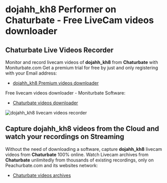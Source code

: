 # dojahh_kh8 Performer on Chaturbate - Free LiveCam videos downloader

## Chaturbate Live Videos Recorder

Monitor and record livecam videos of **dojahh_kh8** from **Chaturbate** with Moniturbate.com
Get a premium trial for free by just and only registering with your Email address:
* [dojahh_kh8 Premium videos downloader](https://moniturbate.com/request-demo-licence-key.html)

Free livecam videos downloader - Moniturbate Software:
* [Chaturbate videos downloader](https://moniturbate.com/moniturbate-download-software.html)

![dojahh_kh8 livecam videos recorder](https://peachurnet.com/templates/moniturbate-software.png)


## Capture dojahh_kh8 videos from the Cloud and watch your recordings on Streaming

Without the need of downloading a software, capture **dojahh_kh8** livecam videos from **Chaturbate** 100% online.
Watch Livecam archives from **Chaturbate** unlimitedly from thousands of existing recordings, only on Peachurbate.com and its websites network:
* [Chaturbate videos archives](https://peachurnet.com/)